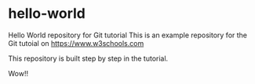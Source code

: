 # hello-world
Hello World repository for Git tutorial
This is an example repository for the Git tutoial on https://www.w3schools.com

This repository is built step by step in the tutorial.

Wow!!
